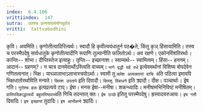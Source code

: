 ```yaml
---
index:  6.4.106
vrittiindex:  147
sutra:  उतश्च प्रत्ययादसंयोगपूर्वात्
vritti:  tattvabodhini 
---
```


कृवि। अयमिति। कृणोतीत्यादिरित्यर्थः। स्वादौ हि कृवीत्ययंधातुर्न पठ�ते, किंतु कृञ् हिंसायामिति। तस्य च परस्मैपदेषु सार्वधातुके कृणोतीत्यादीनि रूपाणि तुल्यानीति फलितोऽर्थः। अव रक्षणे। एकोनविंशतिरर्थाः। कान्तिः-- शोभा। दीप्तिस्तेज इत्याहुः। तृप्तिः-- इच्छानाशः। स्वाम्यर्थः-- स्वामित्वम्। हिंसा-- हननम्। आदानं-- ग्रहणम्?। न चात्र दानमेवार्थोऽस्त्विति वाच्यम्। `भागे वृद्धौ ग्रहे वधे` इत्येवमर्थानां विशिष्य बोपदेवेन गणितत्वनात्। भिक्ष। याच्ञालाभाऽलाभास्त्रयोऽर्थाः। स्वामी तु `क्लेश अव्यक्तायां वाचि चे`ति पठित्वा इमावपि भिक्षधातोरर्थाविति मन्यते। `क्लिश उपतापे` इति दिवादौ। `क्लिशू विबाधने` इति क्र्यादौ। दीक्ष। पञ्चार्थाः। ईष गति। `गुरोश्च हलः` इत्यप्रत्यये टाप्। ईषा। मनस ईषा--मनीषा। शकन्ध्वादिः। मनीषामभिनिविष्टं मनीषितम्। `प्रातिपदिकाद्धात्वर्थे बहुलमिष्ठवच्चे`ति णिचि तदन्तात् क्तः। `ईष उञ्छे` इतितु परस्मैपदेषु। ह्रस्वादयरुआयः। `इष गतौ` दिवादिः। `इष इच्छायां` तुदादिः। `इष आभीक्ष्ण्ये` क्र्यादिः। 

